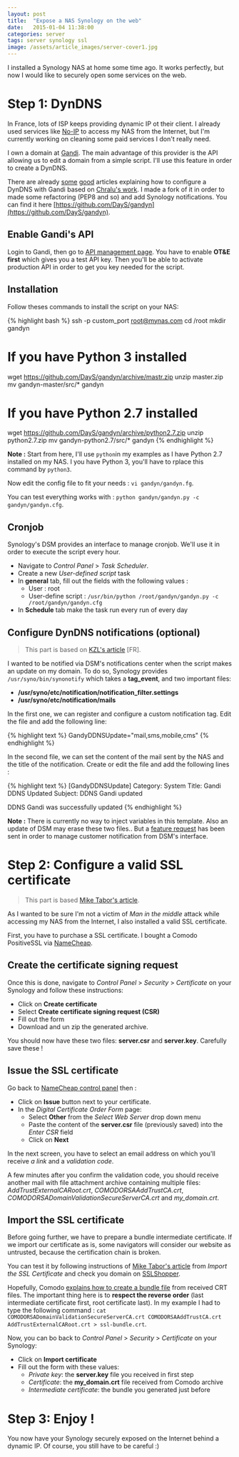 ```yaml
---
layout: post
title:  "Expose a NAS Synology on the web"
date:   2015-01-04 11:38:00
categories: server
tags: server synology ssl
image: /assets/article_images/server-cover1.jpg
---
```

I installed a Synology NAS at home some time ago. It works perfectly, but now I would like to securely open some services on the web.

<!--more-->

# Step 1: DynDNS

In France, lots of ISP keeps providing dynamic IP ot their client. I already used services like [No-IP](http://no-ip.org) to access my NAS from the Internet, but I'm currently working on cleaning some paid services I don't really need.

I own a domain at [Gandi](http://gandi.net). The main advantage of this provider is the API allowing us to edit a domain from a simple script. I'll use this feature in order to create a DynDNS.

There are already [some](http://gzu.me/gandy-et-ip-dynamique/) [good](http://www.app3l.org/documents/dns-dynamique-gandi) articles explaining how to configure a DynDNS with Gandi based on [Chralu's work](https://github.com/Chralu/gandyn).
I made a fork of it in order to made some refactoring (PEP8 and so) and add Synology notifications. You can find it here [https://github.com/DayS/gandyn](https://github.com/DayS/gandyn).

##  Enable Gandi's API

Login to Gandi, then go to [API management page](https://www.gandi.net/admin/api_key).
You have to enable **OT&E first** which gives you a test API key. Then you'll be able to activate production API in order to get you key needed for the script.

## Installation

Follow theses commands to install the script on your NAS:

{% highlight bash %}
ssh -p custom_port root@mynas.com
cd /root
mkdir gandyn

# If you have Python 3 installed
wget https://github.com/DayS/gandyn/archive/mastr.zip
unzip master.zip
mv gandyn-master/src/* gandyn

# If you have Python 2.7 installed
wget https://github.com/DayS/gandyn/archive/python2.7.zip
unzip python2.7.zip
mv gandyn-python2.7/src/* gandyn
{% endhighlight %}

**Note :** Start from here, I'll use `python`in my examples as I have Python 2.7 installed on my NAS. I you have Python 3, you'll have to rplace this command by `python3`.

Now edit the config file to fit your needs : `vi gandyn/gandyn.fg`.

You can test everything works with : `python gandyn/gandyn.py -c gandyn/gandyn.cfg`.

## Cronjob

Synology's DSM provides an interface to manage cronjob. We'll use it in order to execute the script every hour.

* Navigate to *Control Panel* > *Task Scheduler*.
* Create a new *User-defined script* task
* In **general** tab, fill out the fields with the following values :
	* User : root
	* User-define script : `/usr/bin/python /root/gandyn/gandyn.py -c /root/gandyn/gandyn.cfg`
* In **Schedule** tab make the task run every run of every day

## Configure DynDNS notifications (optional)

> This part is based on [KZL's article](http://blog.gauss-it.net/2014/08/synology-du-dsm-au-terminal/) [FR].

I wanted to be notified via DSM's notifications center when the script makes an update on my domain.
To do so, Synology provides `/usr/syno/bin/synonotify` which takes a **tag_event**, and two important files:

* **/usr/syno/etc/notification/notification_filter.settings**
* **/usr/syno/etc/notification/mails**

In the first one, we can register and configure a custom notification tag. Edit the file and add the following line:

{% highlight text %}
GandyDDNSUpdate="mail,sms,mobile,cms"
{% endhighlight %}

In the second file, we can set the content of the mail sent by the NAS and the title of the notification.
Create or edit the file and add the following lines :

{% highlight text %}
[GandyDDNSUpdate]
Category: System
Title: Gandi DDNS Updated
Subject: DDNS Gandi updated

DDNS Gandi was successfully updated
{% endhighlight %}

**Note :** There is currently no way to inject variables in this template. Also an update of DSM may erase these two files.. But a [feature request](http://forum.synology.com/enu/viewtopic.php?f=3&t=92727) has been sent in order to manage customer notification from DSM's interface.


# Step 2: Configure a valid SSL certificate

> This part is based [Mike Tabor's article](https://miketabor.com/secure-synology-nas-install-ssl-certificate).

As I wanted to be sure I'm not a victim of *Man in the middle* attack while accessing my NAS from the Internet, I also installed a valid SSL certificate.

First, you have to purchase a SSL certificate. I bought a Comodo PositiveSSL via [NameCheap](https://www.namecheap.com/security/ssl-certificates/comodo/positivessl.aspx).

## Create the certificate signing request

Once this is done, navigate to *Control Panel* > *Security* > *Certificate* on your Synology and follow these instructions:

* Click on **Create certificate**
* Select **Create certificate signing request (CSR)**
* Fill out the form
* Download and un zip the generated archive.

You should now have these two files: **server.csr** and **server.key**. Carefully save these !

## Issue the SSL certificate

Go back to [NameCheap control panel](https://manage.www.namecheap.com/myaccount/ssl-list.asp) then :

* Click on **Issue** button next to your certificate.
* In the *Digital Certificate Order Form* page:
	* Select **Other** from the *Select Web Server* drop down menu
	* Paste the content of the **server.csr** file (previously saved) into the *Enter CSR* field
	* Click on **Next**

In the next screen, you have to select an email address on which you'll receive *a link* and a *validation code*.

A few minutes after you confirm the validation code, you should receive another mail with file attachment archive containing multiple files: *AddTrustExternalCARoot.crt*, *COMODORSAAddTrustCA.crt*, *COMODORSADomainValidationSecureServerCA.crt* and *my_domain.crt*.

## Import the SSL certificate

Before going further, we have to prepare a bundle intermediate certificate. If we import our certificate as is, some navigators will consider our website as untrusted, because the certification chain is broken.

You can test it by following instructions of [Mike Tabor's article](https://miketabor.com/secure-synology-nas-install-ssl-certificate) from *Import the SSL Certificate* and check you domain on [SSLShopper](https://www.sslshopper.com/ssl-checker.html).

Hopefully, Comodo [explains how to create a bundle file](https://support.comodo.com/index.php?/Default/Knowledgebase/Article/View/643/17/) from received CRT files.
The important thing here is to **respect the reverse order** (last intermediate certificate first, root certificate last).
In my example I had to type the following command : `cat COMODORSADomainValidationSecureServerCA.crt COMODORSAAddTrustCA.crt AddTrustExternalCARoot.crt > ssl-bundle.crt`.

Now, you can bo back to *Control Panel* > *Security* > *Certificate* on your Synology:

* Click on **Import certificate**
* Fill out the form with these values:
	* *Private key*: the **server.key** file you received in first step
	* *Certificate*: the **my_domain.crt** file received from Comodo archive
	* *Intermediate certificate*: the bundle you generated just before


# Step 3: Enjoy !

You now have your Synology securely exposed on the Internet behind a dynamic IP.
Of course, you still have to be careful :)